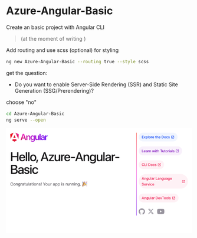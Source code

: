# Azure-Angular-Basic

Create an basic project with Angular CLI

> (at the moment of writing )

Add routing and use scss (optional) for styling

```bash
ng new Azure-Angular-Basic --routing true --style scss
```

get the question:

- Do you want to enable Server-Side Rendering (SSR) and Static Site Generation (SSG/Prerendering)?

choose "no"

```bash
cd Azure-Angular-Basic
ng serve --open
```

![](images/angular_17.png)
